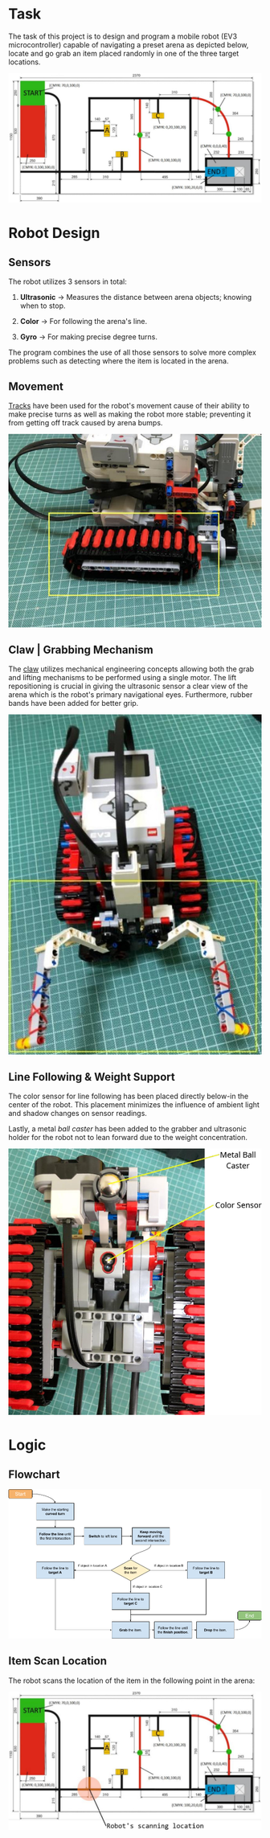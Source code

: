 # Task

The task of this project is to design and program a mobile robot (EV3 microcontroller)
capable of navigating a preset arena as depicted below, locate and go grab an item placed randomly in one of the three target locations.

![robot arena diagram](https://raw.githubusercontent.com/An4b4515/MD_assets/main/EV3-robotics/arena.jpg "arena diagram")


# Robot Design

## Sensors

The robot utilizes 3 sensors in total:

1. **Ultrasonic** &rarr; Measures the distance between arena objects; knowing when to stop.

2. **Color** &rarr; For following the arena's line.

3. **Gyro** &rarr; For making precise degree turns.

The program combines the use of all those sensors to solve more complex problems such as detecting where the item is located in the arena.


## Movement

[Tracks](https://www.lego.com/cdn/product-assets/product.bi.additional.extra.pdf/31313_X_TRACK3R.pdf "build instructions") have been used for the robot's movement cause of their ability to make precise turns as well as making the robot more stable; preventing it from getting off track caused by arena bumps.

![robot tracks picture](https://raw.githubusercontent.com/An4b4515/MD_assets/main/EV3-robotics/robot_tracks.jpg "robot tracks")


## Claw | Grabbing Mechanism

The [claw](https://youtu.be/PQI66KsRsqM "build guide") utilizes mechanical engineering concepts allowing both the grab and lifting mechanisms to be performed using a single motor. The lift repositioning is crucial in giving the ultrasonic sensor a clear view of the arena which is the robot's primary navigational eyes. Furthermore, rubber bands have been added for better grip.

![robot claw picture](https://raw.githubusercontent.com/An4b4515/MD_assets/main/EV3-robotics/robot_claw.jpg "robot tracks")


## Line Following & Weight Support

The color sensor for line following has been placed directly below-in the center of the robot. This placement minimizes the influence of ambient light and shadow changes on sensor readings.

Lastly, a metal *ball caster* has been added to the grabber and ultrasonic holder for the robot not to lean forward due to the weight concentration.

![robot color-sensor picture](https://raw.githubusercontent.com/An4b4515/MD_assets/main/EV3-robotics/robot_color.png "color sensor")


# Logic

## Flowchart

![program flowchart diagram](https://raw.githubusercontent.com/An4b4515/MD_assets/main/EV3-robotics/flowchart.png "flowchart diagram")


## Item Scan Location

The robot scans the location of the item in the following point in the arena:

![robot scan location](https://raw.githubusercontent.com/An4b4515/MD_assets/main/EV3-robotics/scan_location.jpg "scan location")



